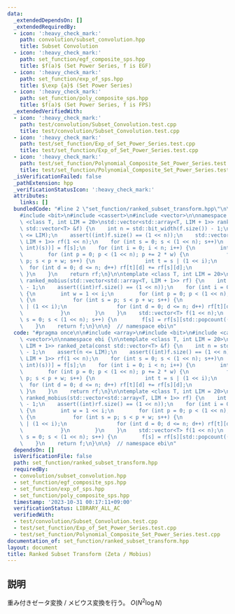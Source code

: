 ```yaml
---
data:
  _extendedDependsOn: []
  _extendedRequiredBy:
  - icon: ':heavy_check_mark:'
    path: convolution/subset_convolution.hpp
    title: Subset Convolution
  - icon: ':heavy_check_mark:'
    path: set_function/egf_composite_sps.hpp
    title: $f(a)$ (Set Power Series, f is EGF)
  - icon: ':heavy_check_mark:'
    path: set_function/exp_of_sps.hpp
    title: $\exp {a}$ (Set Power Series)
  - icon: ':heavy_check_mark:'
    path: set_function/poly_composite_sps.hpp
    title: $f(a)$ (Set Power Series, f is FPS)
  _extendedVerifiedWith:
  - icon: ':heavy_check_mark:'
    path: test/convolution/Subset_Convolution.test.cpp
    title: test/convolution/Subset_Convolution.test.cpp
  - icon: ':heavy_check_mark:'
    path: test/set_function/Exp_of_Set_Power_Series.test.cpp
    title: test/set_function/Exp_of_Set_Power_Series.test.cpp
  - icon: ':heavy_check_mark:'
    path: test/set_function/Polynomial_Composite_Set_Power_Series.test.cpp
    title: test/set_function/Polynomial_Composite_Set_Power_Series.test.cpp
  _isVerificationFailed: false
  _pathExtension: hpp
  _verificationStatusIcon: ':heavy_check_mark:'
  attributes:
    links: []
  bundledCode: "#line 2 \"set_function/ranked_subset_transform.hpp\"\n\n#include <array>\n\
    #include <bit>\n#include <cassert>\n#include <vector>\n\nnamespace ebi {\n\ntemplate\
    \ <class T, int LIM = 20>\nstd::vector<std::array<T, LIM + 1>> ranked_zeta(const\
    \ std::vector<T> &f) {\n    int n = std::bit_width(f.size()) - 1;\n    assert(n\
    \ <= LIM);\n    assert((int)f.size() == (1 << n));\n    std::vector<std::array<T,\
    \ LIM + 1>> rf(1 << n);\n    for (int s = 0; s < (1 << n); s++)\n        rf[s][std::popcount((unsigned\
    \ int)(s))] = f[s];\n    for (int i = 0; i < n; i++) {\n        int w = 1 << i;\n\
    \        for (int p = 0; p < (1 << n); p += 2 * w) {\n            for (int s =\
    \ p; s < p + w; s++) {\n                int t = s | (1 << i);\n              \
    \  for (int d = 0; d <= n; d++) rf[t][d] += rf[s][d];\n            }\n       \
    \ }\n    }\n    return rf;\n}\n\ntemplate <class T, int LIM = 20>\nstd::vector<T>\
    \ ranked_mobius(std::vector<std::array<T, LIM + 1>> rf) {\n    int n = std::bit_width(rf.size())\
    \ - 1;\n    assert((int)rf.size() == (1 << n));\n    for (int i = 0; i < n; i++)\
    \ {\n        int w = 1 << i;\n        for (int p = 0; p < (1 << n); p += 2 * w)\
    \ {\n            for (int s = p; s < p + w; s++) {\n                int t = s\
    \ | (1 << i);\n                for (int d = 0; d <= n; d++) rf[t][d] -= rf[s][d];\n\
    \            }\n        }\n    }\n    std::vector<T> f(1 << n);\n    for (int\
    \ s = 0; s < (1 << n); s++) {\n        f[s] = rf[s][std::popcount((unsigned int)(s))];\n\
    \    }\n    return f;\n}\n\n}  // namespace ebi\n"
  code: "#pragma once\n\n#include <array>\n#include <bit>\n#include <cassert>\n#include\
    \ <vector>\n\nnamespace ebi {\n\ntemplate <class T, int LIM = 20>\nstd::vector<std::array<T,\
    \ LIM + 1>> ranked_zeta(const std::vector<T> &f) {\n    int n = std::bit_width(f.size())\
    \ - 1;\n    assert(n <= LIM);\n    assert((int)f.size() == (1 << n));\n    std::vector<std::array<T,\
    \ LIM + 1>> rf(1 << n);\n    for (int s = 0; s < (1 << n); s++)\n        rf[s][std::popcount((unsigned\
    \ int)(s))] = f[s];\n    for (int i = 0; i < n; i++) {\n        int w = 1 << i;\n\
    \        for (int p = 0; p < (1 << n); p += 2 * w) {\n            for (int s =\
    \ p; s < p + w; s++) {\n                int t = s | (1 << i);\n              \
    \  for (int d = 0; d <= n; d++) rf[t][d] += rf[s][d];\n            }\n       \
    \ }\n    }\n    return rf;\n}\n\ntemplate <class T, int LIM = 20>\nstd::vector<T>\
    \ ranked_mobius(std::vector<std::array<T, LIM + 1>> rf) {\n    int n = std::bit_width(rf.size())\
    \ - 1;\n    assert((int)rf.size() == (1 << n));\n    for (int i = 0; i < n; i++)\
    \ {\n        int w = 1 << i;\n        for (int p = 0; p < (1 << n); p += 2 * w)\
    \ {\n            for (int s = p; s < p + w; s++) {\n                int t = s\
    \ | (1 << i);\n                for (int d = 0; d <= n; d++) rf[t][d] -= rf[s][d];\n\
    \            }\n        }\n    }\n    std::vector<T> f(1 << n);\n    for (int\
    \ s = 0; s < (1 << n); s++) {\n        f[s] = rf[s][std::popcount((unsigned int)(s))];\n\
    \    }\n    return f;\n}\n\n}  // namespace ebi\n"
  dependsOn: []
  isVerificationFile: false
  path: set_function/ranked_subset_transform.hpp
  requiredBy:
  - convolution/subset_convolution.hpp
  - set_function/egf_composite_sps.hpp
  - set_function/exp_of_sps.hpp
  - set_function/poly_composite_sps.hpp
  timestamp: '2023-10-31 00:17:11+09:00'
  verificationStatus: LIBRARY_ALL_AC
  verifiedWith:
  - test/convolution/Subset_Convolution.test.cpp
  - test/set_function/Exp_of_Set_Power_Series.test.cpp
  - test/set_function/Polynomial_Composite_Set_Power_Series.test.cpp
documentation_of: set_function/ranked_subset_transform.hpp
layout: document
title: Ranked Subset Transform (Zeta / Mobius)
---
```


## 説明

重み付きゼータ変換 / メビウス変換を行う。 $O(N^2\log N)$